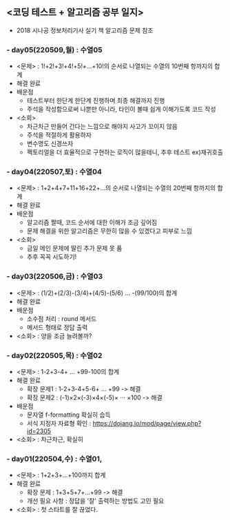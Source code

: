 
## <코딩 테스트 + 알고리즘 공부 일지>
- 2018 시나공 정보처리기사 실기 책 알고리즘 문제 참조

### - day05(220509,월) : 수열05
- <문제> : 1!+2!+3!+4!+5!+...+10!의 순서로 나열되는 수열의 10번째 항까지의 합계
- 해결 완료
- 배운점
  - 테스트부터 한단계 한단계 진행하며 최종 해결까지 진행
  - 주석을 작성함으로써 나뿐만 아니라, 타인이 볼때 쉽게 이해가도록 코드 작성
- <소회>
  - 차근차근 만들어 간다는 느낌으로 해야지 사고가 꼬이지 않음
  - 주석을 적절하게 활용하자
  - 변수명도 신경쓰자
  - 펙토리얼을 더 효율적으로 구현하는 로직이 많을테니, 추후 테스트 ex)재귀호출

### - day04(220507,토) : 수열04
- <문제> : 1+2+4+7+11+16+22+...의 순서로 나열되는 수열의 20번째 항까지의 합계
- 해결 완료
- 배운점
  - 알고리즘 짤때, 코드 순서에 대한 이해가 조금 깊어짐
  - 문제 해결을 위한 알고리즘은 무한히 많을 수 있겠다고 피부로 느낌
- <소회>
  - 금일 메인 문제에 딸린 추가 문제 못 품
  - 추후 꼭꼭 시도하기!

### - day03(220506,금) : 수열03
- <문제> : (1/2)+(2/3)-(3/4)+(4/5)-(5/6) ... -(99/100)의 합계
- 해결 완료
- 배운점
  - 소수점 처리 : round 메서드
  - 메서드 형태로 정답 출력
- <소회> : 양을 조금 늘려볼까?

### - day02(220505,목) : 수열02
- <문제> : 1-2+3-4+ ... +99-100의 합계
- 해결 완료
  - 확장 문제1 : 1-2+3-4+5-6+ ... +99 -> 해결
  - 확장 문제2 : (-1)×2×(-3)×4×(-5)× ··· ×100  -> 해결
- 배운점
  - 문자열 f-formatting 확실히 습득
  - 서식 지정자 자료형 확인 : https://dojang.io/mod/page/view.php?id=2305
- <소회> : 차근차근, 확실히

### - day01(220504,수) : 수열01, 
- <문제> : 1+2+3+...+100까지 합계
- 해결 완료
  - 확장 문제 : 1+3+5+7+...+99 -> 해결
  - 개선 필요 사항 : 정답을 '잘' 출력하는 방법도 고민 필요
- <소회> : 첫 스타트를 잘 끊었다.



